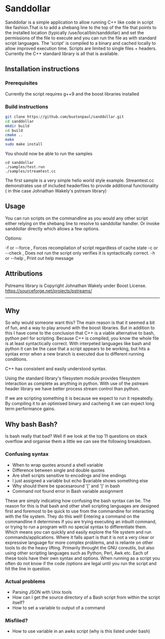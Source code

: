 # Sanddollar

Sanddollar is a simple application to allow running C++ like code in script like fashion.That is to 
add a shebang line to the top of the file that points to the installed location (typically /use/local/bin/sanddollar) and set the permissions of the file to execute and you can run the file as with standard script languages.
The 'script' is compiled to a binary and cached locally to allow improved execution time. Scripts are limited to single files + headers.
Currently the C++ standard library is all that is available.

## Installation instructions

### Prerequisites
Currently the script requires g++9 and the boost libraries installed

### Build instructions

```bash
git clone https://github.com/buxtonpaul/sanddollar.git
cd sanddollar
mkdir build
cd build
cmake ..
make
sudo make install
```

You should now be able to run the samples
```
cd sanddollar
./samples/test.run
./samples/streamtest.cc
```

The first sample is a very simple hello world style example. Streamtest.cc demonstrates use of included headerfiles to provide additional functionality ( in thie case Johnathan Wakely's pstream library)


## Usage

You can run scripts on the commandline as you would any other script either relying on the shebang line to resolve to sanddollar handler. Or invoke sanddollar directly which allows a few options.

Options:

-f or --force , Forces recompilation of script regardless of cache state
-c or --check , Does not run the script only verifies it is syntactically correct.
-h or --help , Print out help message

## Attributions
Pstreams library is Copyright Johnathan Wakely under Boost License. https://sourceforge.net/projects/pstreams/


----
## Why
So why would someone want this? The main reason is that it seemed a bit of fun, and a way to play around with the boost libraries. But in addition to this I have come to the conclusion that C++ is a viable alternative to bash, python perl for scripting. 
Because C++ is compiled, you know the whole file is at least syntactically correct. With interpeted languages like bash and python it can be the case that a script appears to be working, but hits a syntax error when a new branch is executed due to different running conditions.

C++ has consistent and easily understood syntax.

Using the standard library's filesystem module provides filesystem interaction as complete as anything in python. With use of the pstream header library we have better process stream control than python. 

If we are scripting something it is because we expect to run it repeatedly. By compiling it to an optimised binary and cacheing it we can expect long term performance gains.

## Why bash Bash?
Is bash really that bad? Well if we look at the top 11 questions on stack overflow and organise them a little we can see the following breakdown.
### Confusing syntax
- When to wrap quotes around a shell variable
- Difference between single and double quotes
- Are shell scripts sensitive to encodings and line endings
- I just assigned a variable but echo $variable shows something else
- Why should there be spacesaround '[' and ']' in bash
- Command not found error in Bash variable assignment     

These are simply indicating how confusing the bash syntax can be. The reason for this is that bash and other shell scripting languages are designed first and foremost to be quick to use from the commandine for interacting with the file system. They do this well!
Entering a command on the commandline it determines if you are trying executing an inbuilt command, or trying to run a program with no special syntax to differentiate them. Which means you can quickly and easily explore the file system and run commands/applications.
Where it falls apart is that it is not a very clear or expressive language for more complex problems, and is reliante on other tools to do the heavy lifting. Primarily throught the GNU coreutils, but also using other scripting languages such as Python, Perl, Awk etc. 
Each of these tools have their own syntax and options.
When running as a script you often do not know if the code /options are legal until you run the script and hit the line in question.



### Actual problems
- Parsing JSON with Unix tools
- How can I get the source directory of a Bash script from within the script itself?
- How to set a variable to output of a command

### Misfiled?
- How to use variable in an awks script (why is this listed under bash)
